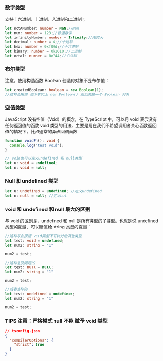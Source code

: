 

### 数字类型

支持十六进制、十进制、八进制和二进制；

```ts
let notANumber: number = NaN;//Nan
let num: number = 123;//普通数字
let infinityNumber: number = Infinity;//无穷大
let decimal: number = 6;//十进制
let hex: number = 0xf00d;//十六进制
let binary: number = 0b1010;//二进制
let octal: number = 0o744;//八进制
```

### 布尔类型
注意，使用构造函数 Boolean 创造的对象不是布尔值：

```ts
let createdBoolean: boolean = new Boolean(1);
//这样会报错 应为事实上 new Boolean() 返回的是一个 Boolean 对象
```

### 空值类型

JavaScript 没有空值（Void）的概念，在 TypeScript 中，可以用 void 表示没有任何返回值的函数
void 类型的用法，主要是用在我们不希望调用者关心函数返回值的情况下，比如通常的异步回调函数

```ts
function voidFn(): void {
  console.log("test void");
}

// void也可以定义undefined 和 null类型
let u: void = undefined;
let n: void = null;
```

### Null 和 undefined 类型

```ts
let u: undefined = undefined; //定义undefined
let n: null = null; //定义nul
```

### void 和 undefined 和 null 最大的区别

与 void 的区别是，undefined 和 null 是所有类型的子类型。也就是说 undefined 类型的变量，可以赋值给 string 类型的变量：

```ts
//这样写会报错 void类型不可以分给其他类型
let test: void = undefined;
let num2: string = "1";

num2 = test;

//这样是没问题的
let test: null = null;
let num2: string = "1";

num2 = test;

//或者这样的
let test: undefined = undefined;
let num2: string = "1";

num2 = test;
```

### TIPS 注意：严格模式 null 不能 赋予 void 类型

```json
// tsconfig.json
{
  "compilerOptions": {
    "strict": true
  }
}
```
